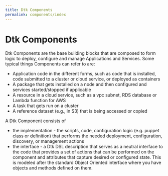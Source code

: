 ```yaml
---
title: Dtk Components
permalink: components/index
---
```


# Dtk Components

Dtk Components are the base building blocks that are composed to form logic to deploy, configure and manage Applications and Services. Some typical things Components can refer to are:

* Application code in the different forms, such as code that is installed, code submitted to a cluster or cloud service, or deployed as containers
* A package that gets installed on a node and then configured and services started/stopped if applicable
* A resource in a cloud service, such as a vpc subnet, RDS database or Lambda function for AWS
* A task that gets run on a cluster
* A reference dataset (e.g., in S3) that is being accessed or copied

A Dtk Component consists of
* the implementation - the scripts, code, configuration logic (e.g. puppet class or definition) that performs the needed deployment, configuration, discovery, or management actions
* the interface - a Dtk DSL description that serves as a neutral interface to the code that provides a set of actions that can be performed on the component and attributes that capture desired or configured state.  This is modeled after the standard Object Oriented interface where you have objects and methods defined on them.


